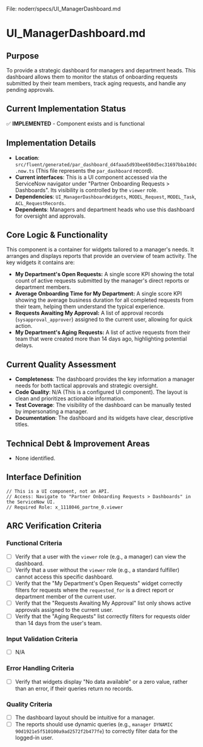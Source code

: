 File: noderr/specs/UI_ManagerDashboard.md

# UI_ManagerDashboard.md

## Purpose
To provide a strategic dashboard for managers and department heads. This dashboard allows them to monitor the status of onboarding requests submitted by their team members, track aging requests, and handle any pending approvals.

## Current Implementation Status
✅ **IMPLEMENTED** - Component exists and is functional

## Implementation Details
- **Location**: `src/fluent/generated/par_dashboard_d4faaa5d93bee650d5ec31697bba10dc.now.ts` (This file represents the `par_dashboard` record).
- **Current interfaces**: This is a UI component accessed via the ServiceNow navigator under "Partner Onboarding Requests > Dashboards". Its visibility is controlled by the `viewer` role.
- **Dependencies**: `UI_ManagerDashboardWidgets`, `MODEL_Request`, `MODEL_Task`, `ACL_RequestRecords`.
- **Dependents**: Managers and department heads who use this dashboard for oversight and approvals.

## Core Logic & Functionality
This component is a container for widgets tailored to a manager's needs. It arranges and displays reports that provide an overview of team activity. The key widgets it contains are:
-   **My Department's Open Requests:** A single score KPI showing the total count of active requests submitted by the manager's direct reports or department members.
-   **Average Onboarding Time for My Department:** A single score KPI showing the average business duration for all completed requests from their team, helping them understand the typical experience.
-   **Requests Awaiting My Approval:** A list of approval records (`sysapproval_approver`) assigned to the current user, allowing for quick action.
-   **My Department's Aging Requests:** A list of active requests from their team that were created more than 14 days ago, highlighting potential delays.

## Current Quality Assessment
- **Completeness**: The dashboard provides the key information a manager needs for both tactical approvals and strategic oversight.
- **Code Quality**: N/A (This is a configured UI component). The layout is clean and prioritizes actionable information.
- **Test Coverage**: The visibility of the dashboard can be manually tested by impersonating a manager.
- **Documentation**: The dashboard and its widgets have clear, descriptive titles.

## Technical Debt & Improvement Areas
- None identified.

## Interface Definition
```
// This is a UI component, not an API.
// Access: Navigate to "Partner Onboarding Requests > Dashboards" in the ServiceNow UI.
// Required Role: x_1118046_partne_0.viewer
```

## ARC Verification Criteria

### Functional Criteria
- [ ] Verify that a user with the `viewer` role (e.g., a manager) can view the dashboard.
- [ ] Verify that a user without the `viewer` role (e.g., a standard fulfiller) cannot access this specific dashboard.
- [ ] Verify that the "My Department's Open Requests" widget correctly filters for requests where the `requested_for` is a direct report or department member of the current user.
- [ ] Verify that the "Requests Awaiting My Approval" list only shows active approvals assigned to the current user.
- [ ] Verify that the "Aging Requests" list correctly filters for requests older than 14 days from the user's team.

### Input Validation Criteria  
- [ ] N/A

### Error Handling Criteria
- [ ] Verify that widgets display "No data available" or a zero value, rather than an error, if their queries return no records.

### Quality Criteria
- [ ] The dashboard layout should be intuitive for a manager.
- [ ] The reports should use dynamic queries (e.g., `manager DYNAMIC 90d1921e5f510100a9ad2572f2b477fe`) to correctly filter data for the logged-in user.